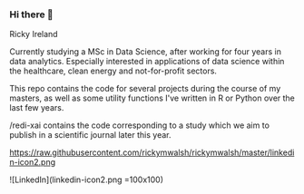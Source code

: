### Hi there 👋

Ricky 
Ireland

Currently studying a MSc in Data Science, after working for four years in data analytics. 
Especially interested in applications of data science within the healthcare, clean energy and not-for-profit sectors.

This repo contains the code for several projects during the course of my masters, as well as some utility functions I've written in R or Python over the last few years.

/redi-xai contains the code corresponding to a study which we aim to publish in a scientific journal later this year.

https://raw.githubusercontent.com/rickymwalsh/rickymwalsh/master/linkedin-icon2.png

![LinkedIn](linkedin-icon2.png =100x100)
